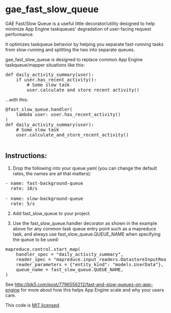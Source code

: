 # gae_fast_slow_queue

GAE Fast/Slow Queue is a useful little decorator/utility designed to help
minimize App Engine taskqueues' degradation of user-facing request performance.

It optimizes taskqueue behavior by helping you separate fast-running tasks from
slow-running and splitting the two into separate queues.

gae_fast_slow_queue is designed to replace common App Engine taskqueue/mapper situations like this:

<pre>
def daily_activity_summary(user):
    if user.has_recent_activity():
        # Some slow task
        user.calculate_and_store_recent_activity()
</pre>

...with this:

<pre>
@fast_slow_queue.handler(
    lambda user: user.has_recent_activity()
)
def daily_activity_summary(user):
    # Some slow task
    user.calculate_and_store_recent_activity()

</pre>

## Instructions:

1) Drop the following into your queue.yaml (you can change the default rates, the names are all that matters):

<pre>
- name: fast-background-queue
  rate: 10/s

- name: slow-background-queue
  rate: 5/s
</pre>

2) Add fast_slow_queue to your project.

3) Use the fast_slow_queue.handler decorator as shown in the example above for any common task queue entry point such as a mapreduce task, and always use fast_slow_queue.QUEUE_NAME when specifying the queue to be used:

<pre>mapreduce.control.start_map(
    handler_spec = "daily_activity_summary",
    reader_spec = "mapreduce.input_readers.DatastoreInputReader",
    reader_parameters = {"entity_kind": "models.UserData"},
    queue_name = fast_slow_queue.QUEUE_NAME,
)
</pre>

See http://bjk5.com/post/7796556212/fast-and-slow-queues-on-app-engine for more about how this helps App Engine scale and why your users care.

This code is [MIT licensed](http://en.wikipedia.org/wiki/MIT_License).
